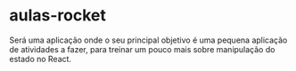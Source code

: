 # aulas-rocket

Será uma aplicação onde o seu principal objetivo é uma pequena aplicação de atividades a fazer, para treinar um pouco mais sobre manipulação do estado no React.
